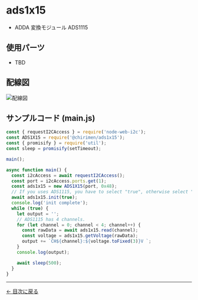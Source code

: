 # ads1x15

- ADDA 変換モジュール ADS1115

## 使用パーツ

- TBD

## 配線図

![配線図](../node-examples/ads1x15/schematic.png 'schematic')

## サンプルコード (main.js)

```javascript
const { requestI2CAccess } = require('node-web-i2c');
const ADS1X15 = require('@chirimen/ads1x15');
const { promisify } = require('util');
const sleep = promisify(setTimeout);

main();

async function main() {
  const i2cAccess = await requestI2CAccess();
  const port = i2cAccess.ports.get(1);
  const ads1x15 = new ADS1X15(port, 0x48);
  // If you uses ADS1115, you have to select "true", otherwise select "false".
  await ads1x15.init(true);
  console.log('init complete');
  while (true) {
    let output = '';
    // ADS1115 has 4 channels.
    for (let channel = 0; channel < 4; channel++) {
      const rawData = await ads1x15.read(channel);
      const voltage = ads1x15.getVoltage(rawData);
      output += `CH${channel}:${voltage.toFixed(3)}V `;
    }
    console.log(output);

    await sleep(500);
  }
}
```

---

[← 目次に戻る](./index.md)
